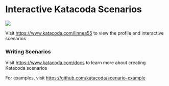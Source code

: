 # Interactive Katacoda Scenarios

[![](http://shields.katacoda.com/katacoda/linnea55/count.svg)](https://www.katacoda.com/linnea55 "Get your profile on Katacoda.com")

Visit https://www.katacoda.com/linnea55 to view the profile and interactive scenarios

### Writing Scenarios
Visit https://www.katacoda.com/docs to learn more about creating Katacoda scenarios

For examples, visit https://github.com/katacoda/scenario-example
